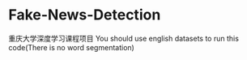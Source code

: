 # Fake-News-Detection
重庆大学深度学习课程项目
You should use english datasets to run this code(There is no word segmentation)

